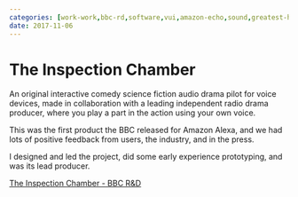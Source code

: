 ```yaml
---
categories: [work-work,bbc-rd,software,vui,amazon-echo,sound,greatest-hits]
date: 2017-11-06
---
```


# The Inspection Chamber

An original interactive comedy science fiction audio drama pilot for voice devices, made in collaboration with a leading independent radio drama producer, where you play a part in the action using your own voice.

This was the first product the BBC released for Amazon Alexa, and we had lots of positive feedback from users, the industry, and in the press. 

I designed and led the project, did some early experience prototyping, and was its lead producer.

[The Inspection Chamber - BBC R&D](https://www.bbc.co.uk/rd/blog/2017-09-voice-ui-inspection-chamber-audio-drama)